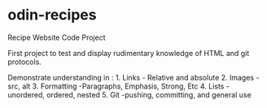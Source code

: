 # odin-recipes
Recipe Website Code Project

First project to test and display rudimentary knowledge of HTML and git protocols. 

Demonstrate understanding in :
    1. Links
        - Relative and absolute
    2. Images
        - src, alt
    3. Formatting
        -Paragraphs, Emphasis, Strong, Etc
    4. Lists
        -unordered, ordered, nested
    5. Git
        -pushing, committing, and general use